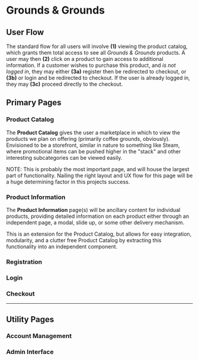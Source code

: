 # Grounds & Grounds

## User Flow

The standard flow for all users will involve **(1)** viewing the product catalog, which grants them total access to see all *Grounds & Grounds* products. A user may then **(2)** click on a product to gain access to additional information. If a customer wishes to purchase this product, and *is not logged in*, they may either **(3a)** register then be redirected to checkout, or **(3b)** or login and be redirected to checkout. If the user is already logged in, they may **(3c)** proceed directly to the checkout.

## Primary Pages

### Product Catalog

The **Product Catalog** gives the user a marketplace in which to view the products we plan on offering (primarily coffee grounds, obviously). Envisioned to be a storefront, similar in nature to something like Steam, where promotional items can be pushed higher in the "stack" and other interesting subcategories can be viewed easily.

NOTE: This is probably the most important page, and will house the largest part of functionality. Nailing the right layout and UX flow for this page will be a huge determining factor in this projects success.

### Product Information

The **Product Information** page(s) will be ancillary content for individual products, providing detailed information on each product either through an independent page, a modal, slide up, or some other delivery mechanism.

This is an extension for the Product Catalog, but allows for easy integration, modularity, and a clutter free Product Catalog by extracting this functionality into an independent component.

### Registration

### Login

### Checkout

----

## Utility Pages

### Account Management

### Admin Interface
